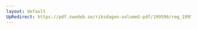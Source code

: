 ```yaml
---
layout: default
UpRedirect: https://pdf.swedeb.se/riksdagen-volumeG-pdf/199596/reg_199596/reg_199596_0195.pdf
---
```

